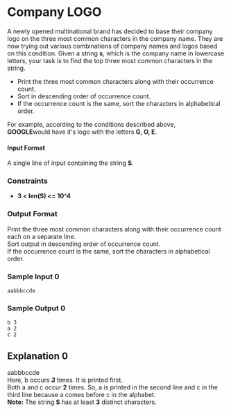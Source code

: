 # Company LOGO
A newly opened multinational brand has decided to base their company logo on the three most common characters in the company name. They are now trying out various combinations of company names and logos based on this condition. Given a string **s**, which is the company name in lowercase letters, your task is to find the top three most common characters in the string.
* Print the three most common characters along with their occurrence count.
* Sort in descending order of occurrence count.
* If the occurrence count is the same, sort the characters in alphabetical order.

For example, according to the conditions described above,
<br> **GOOGLE**would have it's logo with the letters **G, O, E**.

#### Input Format

A single line of input containing the string **S**.

### Constraints
* **3 < len(S) <= 10^4**

### Output Format
Print the three most common characters along with their occurrence count each on a separate line.
<br>Sort output in descending order of occurrence count.
<br>If the occurrence count is the same, sort the characters in alphabetical order.

### Sample Input 0
```
aabbbccde
```
### Sample Output 0
```
b 3
a 2
c 2
```
## Explanation 0
aabbbccde
<br>Here, b occurs ***3*** times. It is printed first.
<br>Both a and c occur **2** times. So, a is printed in the second line and c in the third line because a comes before c in the alphabet.
<br>**Note:** The string **S** has at least **3** distinct characters.
